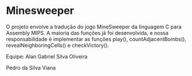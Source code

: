 # Minesweeper
O projeto envolve a tradução do jogo MineSweeper da linguagem C para Assembly MIPS. A maioria das funções já foi desenvolvida, e nossa responsabilidade é implementar as funções play(), countAdjacentBombs(), revealNeighboringCells() e checkVictory().

Equipe:
Alan Gabriel Silva Oliveira

Pedro da Silva Viana

